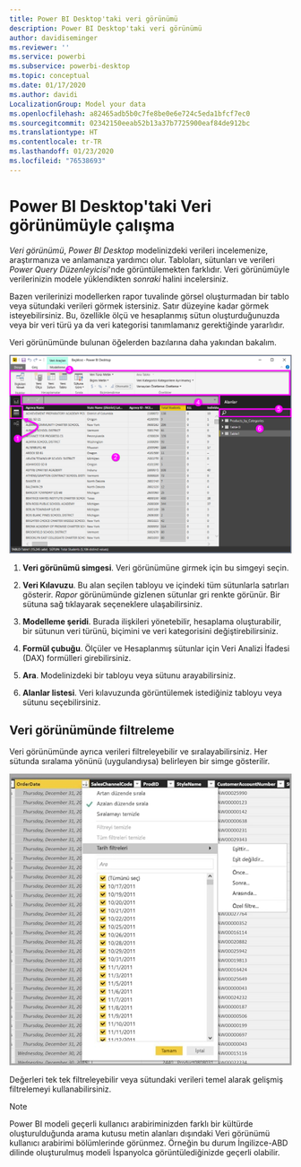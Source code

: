```yaml
---
title: Power BI Desktop'taki veri görünümü
description: Power BI Desktop'taki veri görünümü
author: davidiseminger
ms.reviewer: ''
ms.service: powerbi
ms.subservice: powerbi-desktop
ms.topic: conceptual
ms.date: 01/17/2020
ms.author: davidi
LocalizationGroup: Model your data
ms.openlocfilehash: a82465adb5b0c7fe8be0e6e724c5eda1bfcf7ec0
ms.sourcegitcommit: 02342150eeab52b13a37b7725900eaf84de912bc
ms.translationtype: HT
ms.contentlocale: tr-TR
ms.lasthandoff: 01/23/2020
ms.locfileid: "76538693"
---
```

# <a name="work-with-data-view-in-power-bi-desktop"></a>Power BI Desktop'taki Veri görünümüyle çalışma

*Veri görünümü*, *Power BI Desktop* modelinizdeki verileri incelemenize, araştırmanıza ve anlamanıza yardımcı olur. Tabloları, sütunları ve verileri *Power Query Düzenleyicisi*'nde görüntülemekten farklıdır. Veri görünümüyle verilerinizin modele yüklendikten *sonraki* halini incelersiniz.

Bazen verilerinizi modellerken rapor tuvalinde görsel oluşturmadan bir tablo veya sütundaki verileri görmek istersiniz. Satır düzeyine kadar görmek isteyebilirsiniz. Bu, özellikle ölçü ve hesaplanmış sütun oluşturduğunuzda veya bir veri türü ya da veri kategorisi tanımlamanız gerektiğinde yararlıdır.

Veri görünümünde bulunan öğelerden bazılarına daha yakından bakalım.

![Power BI Desktop'taki veri görünümü](media/desktop-data-view/dataview_fullscreen.png)

1. **Veri görünümü simgesi**. Veri görünümüne girmek için bu simgeyi seçin.

2. **Veri Kılavuzu**. Bu alan seçilen tabloyu ve içindeki tüm sütunlarla satırları gösterir. *Rapor* görünümünde gizlenen sütunlar gri renkte görünür. Bir sütuna sağ tıklayarak seçeneklere ulaşabilirsiniz.

3. **Modelleme şeridi**. Burada ilişkileri yönetebilir, hesaplama oluşturabilir, bir sütunun veri türünü, biçimini ve veri kategorisini değiştirebilirsiniz.

4. **Formül çubuğu**. Ölçüler ve Hesaplanmış sütunlar için Veri Analizi İfadesi (DAX) formülleri girebilirsiniz.

5. **Ara**. Modelinizdeki bir tabloyu veya sütunu arayabilirsiniz.

6. **Alanlar listesi**. Veri kılavuzunda görüntülemek istediğiniz tabloyu veya sütunu seçebilirsiniz.

## <a name="filtering-in-data-view"></a>Veri görünümünde filtreleme

Veri görünümünde ayrıca verileri filtreleyebilir ve sıralayabilirsiniz. Her sütunda sıralama yönünü (uygulandıysa) belirleyen bir simge gösterilir.

![Power BI Desktop'taki Veri görünümünde sıralama ve filtreleme](media/desktop-data-view/dataview_sort-and-filter.png)

Değerleri tek tek filtreleyebilir veya sütundaki verileri temel alarak gelişmiş filtrelemeyi kullanabilirsiniz.

> [!NOTE]
> Power BI modeli geçerli kullanıcı arabiriminizden farklı bir kültürde oluşturulduğunda arama kutusu metin alanları dışındaki Veri görünümü kullanıcı arabirimi bölümlerinde görünmez. Örneğin bu durum İngilizce-ABD dilinde oluşturulmuş modeli İspanyolca görüntülediğinizde geçerli olabilir.

